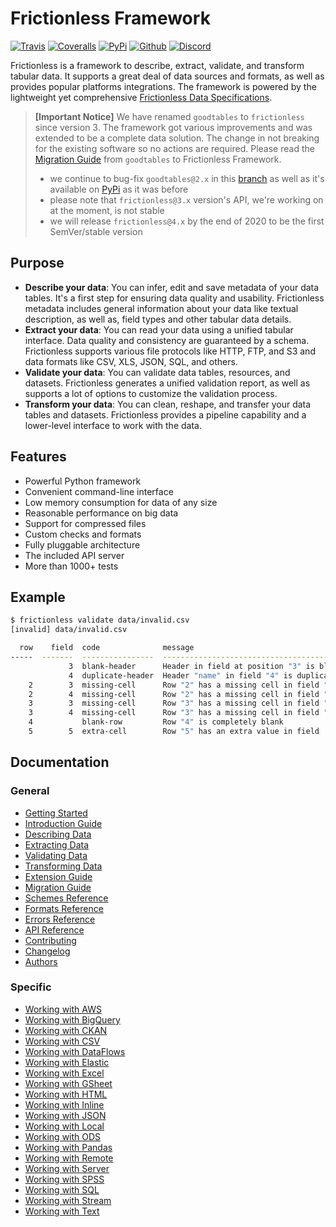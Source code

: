 # Frictionless Framework

[![Travis](https://img.shields.io/travis/frictionlessdata/frictionless-py/master.svg)](https://travis-ci.org/frictionlessdata/frictionless-py)
[![Coveralls](http://img.shields.io/coveralls/frictionlessdata/frictionless-py.svg?branch=master)](https://coveralls.io/r/frictionlessdata/frictionless-py?branch=master)
[![PyPi](https://img.shields.io/pypi/v/frictionless.svg)](https://pypi.python.org/pypi/frictionless)
[![Github](https://img.shields.io/badge/github-master-brightgreen)](https://github.com/frictionlessdata/frictionless-py)
[![Discord](https://img.shields.io/badge/chat-discord-brightgreen)](https://discord.com/channels/695635777199145130/695635777199145133)

Frictionless is a framework to describe, extract, validate, and transform tabular data. It supports a great deal of data sources and formats, as well as provides popular platforms integrations. The framework is powered by the lightweight yet comprehensive [Frictionless Data Specifications](https://specs.frictionlessdata.io/).

> **[Important Notice]** We have renamed `goodtables` to `frictionless` since version 3. The framework got various improvements and was extended to be a complete data solution. The change in not breaking for the existing software so no actions are required. Please read the [Migration Guide](https://frictionlessdata.io/tooling/python/migration-guide/) from `goodtables` to Frictionless Framework.
> - we continue to bug-fix `goodtables@2.x` in this [branch](https://github.com/frictionlessdata/goodtables-py/tree/goodtables) as well as it's available on [PyPi](https://pypi.org/project/goodtables/) as it was before
> - please note that `frictionless@3.x` version's API, we're working on at the moment, is not stable
> - we will release `frictionless@4.x` by the end of 2020 to be the first SemVer/stable version

## Purpose

- **Describe your data**: You can infer, edit and save metadata of your data tables. It's a first step for ensuring data quality and usability. Frictionless metadata includes general information about your data like textual description, as well as, field types and other tabular data details.
- **Extract your data**: You can read your data using a unified tabular interface. Data quality and consistency are guaranteed by a schema. Frictionless supports various file protocols like HTTP, FTP, and S3 and data formats like CSV, XLS, JSON, SQL, and others.
- **Validate your data**: You can validate data tables, resources, and datasets. Frictionless generates a unified validation report, as well as supports a lot of options to customize the validation process.
- **Transform your data**: You can clean, reshape, and transfer your data tables and datasets. Frictionless provides a pipeline capability and a lower-level interface to work with the data.

## Features

- Powerful Python framework
- Convenient command-line interface
- Low memory consumption for data of any size
- Reasonable performance on big data
- Support for compressed files
- Custom checks and formats
- Fully pluggable architecture
- The included API server
- More than 1000+ tests

## Example

```bash
$ frictionless validate data/invalid.csv
[invalid] data/invalid.csv

  row    field  code              message
-----  -------  ----------------  --------------------------------------------
             3  blank-header      Header in field at position "3" is blank
             4  duplicate-header  Header "name" in field "4" is duplicated
    2        3  missing-cell      Row "2" has a missing cell in field "field3"
    2        4  missing-cell      Row "2" has a missing cell in field "name2"
    3        3  missing-cell      Row "3" has a missing cell in field "field3"
    3        4  missing-cell      Row "3" has a missing cell in field "name2"
    4           blank-row         Row "4" is completely blank
    5        5  extra-cell        Row "5" has an extra value in field  "5"
```

## Documentation

### General

- [Getting Started](https://frictionlessdata.io/tooling/python/getting-started/)
- [Introduction Guide](https://frictionlessdata.io/tooling/python/introduction-guide/)
- [Describing Data](https://frictionlessdata.io/tooling/python/describing-data/)
- [Extracting Data](https://frictionlessdata.io/tooling/python/extracting-data/)
- [Validating Data](https://frictionlessdata.io/tooling/python/validating-data/)
- [Transforming Data](https://frictionlessdata.io/tooling/python/transforming-data/)
- [Extension Guide](https://frictionlessdata.io/tooling/python/extension-guide/)
- [Migration Guide](https://frictionlessdata.io/tooling/python/migration-guide/)
- [Schemes Reference](https://frictionlessdata.io/tooling/python/schemes-reference/)
- [Formats Reference](https://frictionlessdata.io/tooling/python/formats-reference/)
- [Errors Reference](https://frictionlessdata.io/tooling/python/errors-reference/)
- [API Reference](https://frictionlessdata.io/tooling/python/api-reference/)
- [Contributing](https://frictionlessdata.io/tooling/python/contributing/)
- [Changelog](https://frictionlessdata.io/tooling/python/changelog/)
- [Authors](https://frictionlessdata.io/tooling/python/authors/)

### Specific

- [Working with AWS](https://frictionlessdata.io/tooling/python/working-with-aws/)
- [Working with BigQuery](https://frictionlessdata.io/tooling/python/working-with-bigquery/)
- [Working with CKAN](https://frictionlessdata.io/tooling/python/working-with-ckan/)
- [Working with CSV](https://frictionlessdata.io/tooling/python/working-with-csv/)
- [Working with DataFlows](https://frictionlessdata.io/tooling/python/working-with-dataflows/)
- [Working with Elastic](https://frictionlessdata.io/tooling/python/working-with-elastic/)
- [Working with Excel](https://frictionlessdata.io/tooling/python/working-with-excel/)
- [Working with GSheet](https://frictionlessdata.io/tooling/python/working-with-gsheet/)
- [Working with HTML](https://frictionlessdata.io/tooling/python/working-with-html/)
- [Working with Inline](https://frictionlessdata.io/tooling/python/working-with-inline/)
- [Working with JSON](https://frictionlessdata.io/tooling/python/working-with-json/)
- [Working with Local](https://frictionlessdata.io/tooling/python/working-with-local/)
- [Working with ODS](https://frictionlessdata.io/tooling/python/working-with-ods/)
- [Working with Pandas](https://frictionlessdata.io/tooling/python/working-with-pandas/)
- [Working with Remote](https://frictionlessdata.io/tooling/python/working-with-remote/)
- [Working with Server](https://frictionlessdata.io/tooling/python/working-with-server/)
- [Working with SPSS](https://frictionlessdata.io/tooling/python/working-with-spss/)
- [Working with SQL](https://frictionlessdata.io/tooling/python/working-with-sql/)
- [Working with Stream](https://frictionlessdata.io/tooling/python/working-with-stream/)
- [Working with Text](https://frictionlessdata.io/tooling/python/working-with-text/)
